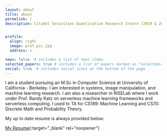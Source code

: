 ```yaml
---
layout: about
title: about
permalink: /
description: Citadel Securities Quantitative Research Intern (2019 & 2020). RISELab. EECS Masters Student.


profile:
  align: right
  image: prof_pic.jpg
  address: >

news: false  # includes a list of news items
selected_papers: true # includes a list of papers marked as "selected={true}"
social: true  # includes social icons at the bottom of the page
---
```


I am a student pursuing an M.Sc in Computer Science at University of California - Berkeley. I am interested in systems, image manipulation, and machine learning research. I am also a researcher in RISELab where I work under Prof. Randy Katz on serverless machine learning frameworks and serverless computing. I used to TA for CS189: Machine Learning and CS70: Discrete Math and Probability Theory. 




My up to date resume is always provided below:

[My Resume](/assets/pdf/resume.pdf){:target="_blank" rel="noopener"}


